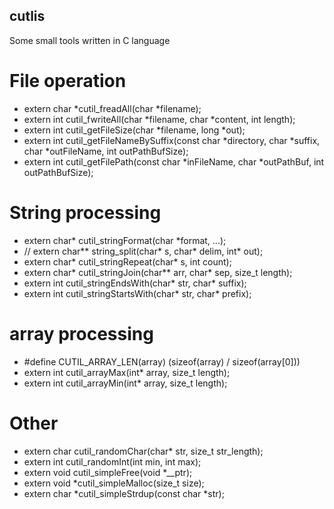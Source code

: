 cutlis
---
Some small tools written in C language


# File operation
- extern char *cutil_freadAll(char *filename);
- extern int cutil_fwriteAll(char *filename, char *content, int length);
- extern int cutil_getFileSize(char *filename, long *out);
- extern int cutil_getFileNameBySuffix(const char *directory, char *suffix, char *outFileName, int outPathBufSize);
- extern int cutil_getFilePath(const char *inFileName, char *outPathBuf, int outPathBufSize);


# String processing
- extern char* cutil_stringFormat(char *format, ...);
- // extern char** string_split(char* s, char* delim, int* out);
- extern char* cutil_stringRepeat(char* s, int count);
- extern char* cutil_stringJoin(char** arr, char* sep, size_t length);
- extern int cutil_stringEndsWith(char* str, char* suffix);
- extern int cutil_stringStartsWith(char* str, char* prefix);

# array processing
- #define CUTIL_ARRAY_LEN(array) (sizeof(array) / sizeof(array[0]))
- extern int cutil_arrayMax(int* array, size_t length);
- extern int cutil_arrayMin(int* array, size_t length);

# Other
- extern char cutil_randomChar(char* str, size_t str_length);
- extern int cutil_randomInt(int min, int max);
- extern void cutil_simpleFree(void *__ptr);
- extern void *cutil_simpleMalloc(size_t size);
- extern char *cutil_simpleStrdup(const char *str);

